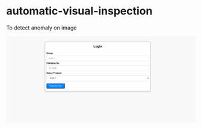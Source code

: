 # automatic-visual-inspection
To detect anomaly on image

![alt text](https://github.com/indraromdoni/automatic-visual-inspection/blob/main/screenshots/Screenshot%202025-10-06%20090230.png?raw=true)

